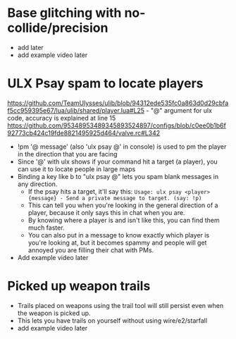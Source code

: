 # Base glitching with no-collide/precision 
  - add later<br/>
  - add example video later<br/>

# ULX Psay spam to locate players 
https://github.com/TeamUlysses/ulib/blob/94312ede535fc0a863d0d29cbfaf5cc959395e67/lua/ulib/shared/player.lua#L25 - "@" argument for ulx code, accuracy is explained at line 15
https://github.com/95348953489345893524897/configs/blob/c0ee0b1b6f92773cb424c19fde8821495925d464/valve.rc#L342
  - !pm '@ message' (also 'ulx psay @' in console) is used to pm the player in the direction that you are facing <br/>
  - Since '@' with ulx shows if your command hit a target (a player), you can use it to locate people in large maps<br/>
  - Binding a key like b to "ulx psay @" lets you spam blank messages in any direction.<br/>
    - If the psay hits a target, it'll say this:
     ```Usage: ulx psay <player> {message} - Send a private message to target. (say: !p)```
    - This can tell you when you're looking in the general direction of a player, because it only says this in chat when you are.<br/>
    - By knowing where a player is and isn't like this, you can find them much faster.<br/>
    - You can also put in a message to know exactly which player is you're looking at, but it becomes spammy and people will get annoyed you are filling their chat with PMs.<br/> 
  - Add example video later

# Picked up weapon trails
  - Trails placed on weapons using the trail tool will still persist even when the weapon is picked up.<br/>
  - This lets you have trails on yourself without using wire/e2/starfall<br/>
  - add example video later

